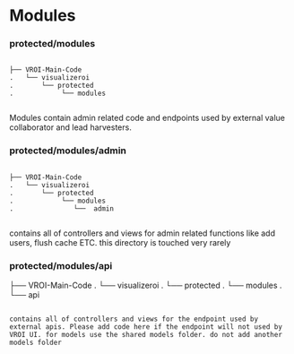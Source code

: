 # Modules 

### protected/modules

```

├── VROI-Main-Code
.   └── visualizeroi
.       └── protected
.            └── modules


```

Modules contain admin related code  and endpoints used by external value collaborator  and lead harvesters.  



### protected/modules/admin

```

├── VROI-Main-Code
.   └── visualizeroi
.       └── protected
.            └── modules
.               └──  admin


```

contains all of controllers and views for admin related functions like add users, flush cache ETC. this directory is touched very rarely  

### protected/modules/api

├── VROI-Main-Code
.   └── visualizeroi
.       └── protected
.            └── modules
.               └──  api


```

contains all of controllers and views for the endpoint used by external apis. Please add code here if the endpoint will not used by VROI UI. for models use the shared models folder. do not add another models folder 
